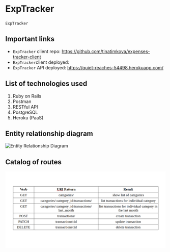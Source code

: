 # ExpTracker

`ExpTracker`

## Important links
* `ExpTracker` client repo: https://github.com/tinatimkova/expenses-tracker-client
* `ExpTracker`client deployed:
* `ExpTracker` API deployed: https://quiet-reaches-54498.herokuapp.com/

## List of technologies used
1. Ruby on Rails
2. Postman
3. RESTful API
4. PostgreSQL
5. Heroku (PaaS)

## Entity relationship diagram
![Entity Relationship Diagram](/ERD/ERD.png)

## Catalog of routes
![ExpTracker API](/ERD/Catalog_of_routes.png)
